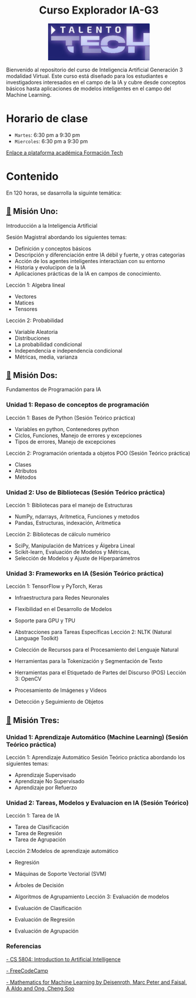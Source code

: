 <h1 align="center">Curso Explorador IA-G3 </h1>

<p align="center">
<img src="./Logos/logo.png" height="100">
</p>

Bienvenido al repositorio del curso de Inteligencia Artificial Generación 3 modalidad Virtual. Este curso está diseñado para los estudiantes e investigadores interesados en el campo de la IA y cubre desde conceptos básicos hasta aplicaciones de modelos inteligentes en el campo del Machine Learning.



# Horario de clase

- `Martes`: 6:30 pm a 9:30 pm
- `Miercoles`: 6:30 pm a 9:30 pm

<a href="https://imaster.academy/login/index.php" target="_blank">Enlace a plataforma académica Formación Tech</a>


<!-- Este repositorio está organizado de la siguiente manera:

- `logos/`: Carpeta que contiene los logos relacionados con el curso.
- `código/`: Ejemplos de código fuente en Python para diferentes módulos del curso.
- `README.md`: Este archivo, que proporciona una visión general y guía sobre el repositorio. -->



# Contenido
En 120 horas, se dasarrolla la siguinte temática:

##  [📂](./Misión%20Uno/) Misión Uno:
Introducción a la Inteligencia Artificial

Sesión Magistral abordando los siguientes temas:
- Definición y conceptos básicos
- Descripción y diferenciación entre IA débil y fuerte, y otras categorias
- Acción de los agentes inteligentes interactúan con su entorno
- Historia y evolucipon de la IA
- Aplicaciones prácticas de la IA en campos de conocimiento.



Lección 1: Algebra lineal

- Vectores 
- Matices
- Tensores


Lección 2: Probabilidad

- Variable Aleatoria
- Distribuciones
- La probabilidad condicional
- Independencia e independencia condicional
- Métricas, media, varianza

## [📂](./Misión%20Dos/) Misión Dos:
Fundamentos de Programación para IA

### Unidad 1: Repaso de conceptos de programación

Lección 1: Bases de Python (Sesión Teórico práctica)
- Variables en python, Contenedores python 
- Ciclos, Funciones, Manejo de errores y excepciones
- Tipos de errores, Manejo de excepciones

Lección 2: Programación orientada a objetos POO (Sesión Teórico práctica)
- Clases
- Atributos               
- Métodos

### Unidad 2: Uso de Bibliotecas (Sesión Teórico práctica)

Lección 1: Bibliotecas para el manejo de Estructuras 
- NumPy, ndarrays, Aritmetica, Funciones y metodos
- Pandas, Estructuras, indexación, Aritmetica

Lección 2: Bibliotecas de cálculo numérico
- SciPy, Manipulación de Matrices y Álgebra Lineal
- Scikit-learn, Evaluación de Modelos y Métricas, 
- Selección de Modelos y Ajuste de Hiperparámetros

### Unidad 3: Frameworks en IA (Sesión Teórico práctica)

Lección 1: TensorFlow y PyTorch, Keras

- Infraestructura para Redes Neuronales
- Flexibilidad en el Desarrollo de Modelos
- Soporte para GPU y TPU
- Abstracciones para Tareas Específicas
Lección 2: NLTK (Natural Language Toolkit)

- Colección de Recursos para el Procesamiento del Lenguaje Natural
- Herramientas para la Tokenización y Segmentación de Texto
- Herramientas para el Etiquetado de Partes del Discurso (POS)
Lección 3: OpenCV

- Procesamiento de Imágenes y Videos
- Detección y Seguimiento de Objetos

## [📂](./Misión%20Tres/) Misión Tres:

### Unidad 1: Aprendizaje Automático (Machine Learning) (Sesión Teórico práctica)
Lección 1: Aprendizaje Automático
Sesión Teórico práctica abordando los siguientes temas:
- Aprendizaje Supervisado
- Aprendizaje No Supervisado
- Aprendizaje por Refuerzo

### Unidad 2: Tareas, Modelos y Evaluacion en IA (Sesión Teórico)
Lección 1: Tarea de IA

- Tarea de Clasificación
- Tarea de Regresión
- Tarea de Agrupación

Lección 2:Modelos de aprendizaje automático 

- Regresión
- Máquinas de Soporte Vectorial (SVM)
- Árboles de Decisión
- Algoritmos de Agrupamiento
Lección 3: Evaluación de modelos

- Evaluación de Clasificación
- Evaluación de Regresión
- Evaluación de Agrupación

### Referencias 

<a href="https://www.youtube.com/playlist?list=PLUenpfvlyoa0PB6_kqJ9WU7m6i6z1RhfJ" target="_blank">- CS 5804: Introduction to Artificial Intelligence </a>

<a href="https://www.freecodecamp.org/" target="_blank">- FreeCodeCamp </a>

<a href="https://mml-book.github.io/book/mml-book.pdf" target="_blank">- Mathematics for Machine Learning by Deisenroth, Marc Peter and Faisal, A Aldo and Ong, Cheng Soo</a>


<!-- 
### Instalación de Dependencias
Para configurar el entorno necesario para el curso en un sistema operativo Ubuntu, necesitarás instalar algunas dependencias y configurar tu entorno de desarrollo. 
Primero Descargue los archivos de instalación ros2_install.sh y install_ros_packages.sh que se encuentran en la carpeta  [📂](./Scripts/)Scripts y siga los pasos que se indican en el video.


<p align="center">
  <a href="https://youtu.be/sk0WTxr-yic?si=M51wHld4yW2u4Ymt">
    <img src="./Logos/imagen1.png" height="300">
  </a>
</p>
<p align="center">
<a href="https://youtu.be/sk0WTxr-yic?si=M51wHld4yW2u4Ymt" target="_blank">**Enlace a Video de instalación - Haga clic aquí para más información**</a>.
</p>

Abre una terminal y sigue los siguientes pasos.

Presione 
```bash
Crtl + alt + t

```
Cambiar ruta a carpeta Downloads o donde descargó los archvivos de instalación:
```bash
cd Downloads
```
Convertir archivo en ejecutable:
```bash
sudo chmod +x ros2_install.sh
```
Verificar si el archivo es ejecutable:
```bash
ls -la
```
Ejecutar instalador:
```bash
./ros2_install.sh
```
Regresar al directorio principal
```bash
cd
```
Hacer source al bashrc:
```bash
source .bashrc
```
###instalar paquetes adicionales
En nueva terminal ejecutar los siguientes comandos en el espacio de trabajo principal

Presione Crtl + alt + t
```bash
source .bashrc
```
```bash
cd ..
```
```bash
sudo apt-get update 
```
```bash
sudo apt-get install ros-$ROS_DISTRO-joint-state-publisher ros-$ROS_DISTRO-xacro ros-$ROS_DISTRO-joint-state-publisher-gui ros-$ROS_DISTRO-tf2-* ros-$ROS_DISTRO-gazebo-* ros-$ROS_DISTRO-rviz-default-plugins
```
Cambiar a directorio de descargas
```bash
cd Downloads
```
Configurar el archivo install ros packages.sh como ejecutable:
```bash
sudo chmod +x install_ros_packages.sh
```
Verificar configuración
```bash
ls -la
```
Ejecutar el script:
```bash
./install_ros_packages.sh
```
Actualizar el espacio de trabajo en la ruta (home\ros):
```bash
source .bashrc
```
instalar pip en Python:
```bash
sudo apt-get install python3-pip
```
instalar paquete transform 3d:
```bash
pip install transforms3d
```
instalar terminal:
```bash
sudo apt-get install terminator
```
Revisar la versión de Ros instalada:
```bash
rosversion -d
```
# Desinstalación de ROS2 Humble
En una nueva terminal ejecutar:
```bash
sudo apt remove --purge ros-humble-*
```

```bash
sudo apt autoremove
```

```bash
sudo rm /etc/apt/sources.list.d/ros2.list
```
```bash
sudo apt update
```

```bash
nano ~/.bashrc
```
Eliminar las lineas:
```bash
# source ROS 2 environment
source /opt/ros/humble/setup.bash
```
Actualizar bash:
```bash
source ~/.bashrc
``` -->